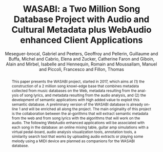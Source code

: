 --- 
  title: "WASABI: a Two Million Song Database Project with Audio and Cultural Metadata plus WebAudio enhanced Client Applications" 
  abstract: "This paper presents the WASABI project, started in 2017, which aims at (1) the construction of a 2 million song knowl-edge base that combines metadata collected from music databases on the Web, metadata resulting from the anal-ysis of song lyrics, and metadata resulting from the audio analysis, and (2) the development of semantic applications with high added value to exploit this semantic database. A preliminary version of the WASABI database is already on-line 1 and will be enriched all along the project. The main originality of this project is the collaboration between the al-gorithms that will extract semantic metadata from the web and from song lyrics with the algorithms that will work on the audio. The following WebAudio enhanced applications will be associated with each song in the database: an online mixing table, guitar amp simulations with a virtual pedal-board, audio analysis visualization tools, annotation tools, a similarity search tool that works by uploading audio extracts or playing some melody using a MIDI device are planned as companions for the WASABI database." 
  address: "London" 
  author: "Meseguer-brocal, Gabriel and Peeters, Geoffroy and Pellerin, Guillaume and Buffa, Michel and Cabrio, Elena and Zucker, Catherine Faron and Giboin, Alain and Mirbel, Isabelle and Hennequin, Romain and Moussallam, Manuel and Piccoli, Francesco and Fillon, Thomas" 
  booktitle: "Proceedings of the International Web Audio Conference" 
  editor: "Meseguer-brocal, Gabriel and Peeters, Geoffroy and Pellerin, Guillaume and Buffa, Michel and Cabrio, Elena and Zucker, Catherine Faron and Giboin, Alain and Mirbel, Isabelle and Hennequin, Romain and Moussallam, Manuel and Piccoli, Francesco and Fillon, Thomas" 
  month: "Proceedings of the International Web Audio Conference"
  pages: "" 
  publisher: "Queen Mary University of London" 
  series: "WAC '17"
  type: "Paper"  
  year: "2017" 
  id: "2017_40" 
  tags: year2017 
---